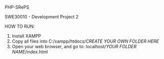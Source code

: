 PHP-SRePS

SWE30010 - Development Project 2


HOW TO RUN:

1. Install XAMPP
2. Copy all files into C:/xampp/htdocs/*CREATE YOUR OWN FOLDER HERE*
3. Open your web browser, and go to: localhost/*YOUR FOLDER NAME*/index.html

